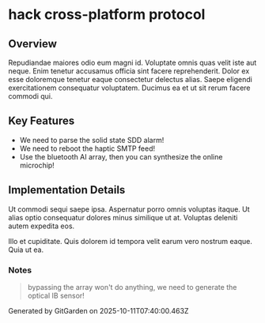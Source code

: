 # hack cross-platform protocol

## Overview
Repudiandae maiores odio eum magni id. Voluptate omnis quas velit iste aut neque. Enim tenetur accusamus officia sint facere reprehenderit. Dolor ex esse doloremque tenetur eaque consectetur delectus alias. Saepe eligendi exercitationem consequatur voluptatem. Ducimus ea et ut sit rerum facere commodi qui.

## Key Features
- We need to parse the solid state SDD alarm!
- We need to reboot the haptic SMTP feed!
- Use the bluetooth AI array, then you can synthesize the online microchip!

## Implementation Details
Ut commodi sequi saepe ipsa. Aspernatur porro omnis voluptas itaque. Ut alias optio consequatur dolores minus similique ut at. Voluptas deleniti autem expedita eos.
 Illo et cupiditate. Quis dolorem id tempora velit earum vero nostrum eaque. Quia ut ea.

### Notes
> bypassing the array won't do anything, we need to generate the optical IB sensor!

Generated by GitGarden on 2025-10-11T07:40:00.463Z